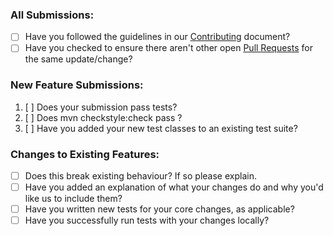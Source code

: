 ### All Submissions:

* [ ] Have you followed the guidelines in our [Contributing](https://github.com/pgjdbc/pgjdbc/blob/master/CONTRIBUTING.md) document?
* [ ] Have you checked to ensure there aren't other open [Pull Requests](../../pulls) for the same update/change?

<!-- You can erase any parts of this template not applicable to your Pull Request. -->

### New Feature Submissions:

1. [ ] Does your submission pass tests?
2. [ ] Does mvn checkstyle:check pass ?
3. [ ] Have you added your new test classes to an existing test suite?

### Changes to Existing Features:

* [ ] Does this break existing behaviour? If so please explain.
* [ ] Have you added an explanation of what your changes do and why you'd like us to include them?
* [ ] Have you written new tests for your core changes, as applicable?
* [ ] Have you successfully run tests with your changes locally?
